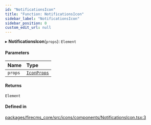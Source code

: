 ```yaml
---
id: "NotificationsIcon"
title: "Function: NotificationsIcon"
sidebar_label: "NotificationsIcon"
sidebar_position: 0
custom_edit_url: null
---
```


▸ **NotificationsIcon**(`props`): `Element`

#### Parameters

| Name | Type |
| :------ | :------ |
| `props` | [`IconProps`](../types/IconProps.md) |

#### Returns

`Element`

#### Defined in

[packages/firecms_core/src/icons/components/NotificationsIcon.tsx:3](https://github.com/FireCMSco/firecms/blob/d45f3739/packages/firecms_core/src/icons/components/NotificationsIcon.tsx#L3)
